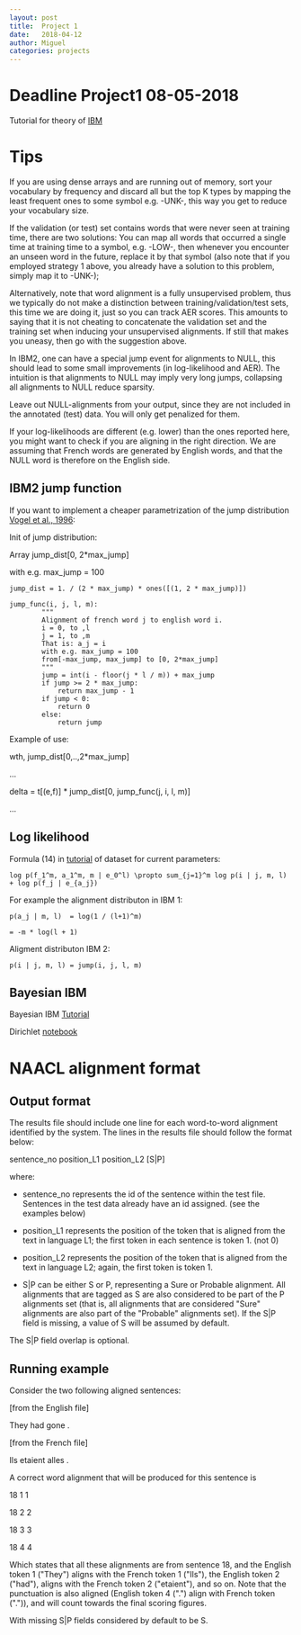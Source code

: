 ```yaml
---
layout: post
title:  Project 1
date:   2018-04-12
author: Miguel
categories: projects
---
```


# Deadline Project1 08-05-2018

Tutorial for theory of [IBM](https://uva-slpl.github.io/nlp2/resources/papers/Schulz-IBM12-Tutorial.pdf)

# Tips

If you are using dense arrays and are running out of memory, sort your vocabulary by frequency and discard all but the top K types by mapping the least frequent ones to some symbol e.g. -UNK-, this way you get to reduce your vocabulary size.

If the validation (or test) set contains words that were never seen at training time, there are two solutions:
You can map all words that occurred a single time at training time to a symbol, e.g. -LOW-, then whenever you encounter an unseen word in the future, replace it by that symbol (also note that if you employed strategy 1 above, you already have a solution to this problem, simply map it to -UNK-);

Alternatively, note that word alignment is a fully unsupervised problem, thus we typically do not make a distinction between training/validation/test sets, this time we are doing it, just so you can track AER scores. This amounts to saying that it is not cheating to concatenate the validation set and the training set when inducing your unsupervised alignments. If still that makes you uneasy, then go with the suggestion above.

In IBM2, one can have a special jump event for alignments to NULL, this should lead to some small improvements (in log-likelihood and AER). The intuition is that alignments to NULL may imply very long jumps, collapsing all alignments to NULL reduce sparsity.

Leave out NULL-alignments from your output, since they are not included in the annotated (test) data. You will only get penalized for them.

If your log-likelihoods are different (e.g. lower) than the ones reported here, you might want to check if you are aligning in the right direction. We are assuming that French words are generated by English words, and that the NULL word is therefore on the English side.

## IBM2 jump function

If you want to implement a cheaper parametrization of the jump distribution [Vogel et al., 1996](http://www.aclweb.org/anthology/C96-2141):

Init of jump distribution:

Array jump_dist[0, 2*max_jump]

with e.g. max_jump = 100

	jump_dist = 1. / (2 * max_jump) * ones([(1, 2 * max_jump)])

```
jump_func(i, j, l, m):
		"""
		Alignment of french word j to english word i. 
		i = 0, to ,l
		j = 1, to ,m
		That is: a_j = i
		with e.g. max_jump = 100
		from[-max_jump, max_jump] to [0, 2*max_jump] 
		"""
		jump = int(i - floor(j * l / m)) + max_jump 
		if jump >= 2 * max_jump:
			return max_jump - 1
		if jump < 0:
			return 0
		else:
			return jump
```     
Example of use:

wth, jump_dist[0,..,2*max_jump]

...

delta = t[(e,f)] * jump_dist[0, jump_func(j, i, l, m)]

...



## Log likelihood
Formula (14) in [tutorial](https://uva-slpl.github.io/nlp2/resources/papers/Schulz-IBM12-Tutorial.pdf) of dataset for current  parameters:

	log p(f_1^m, a_1^m, m | e_0^l) \propto sum_{j=1}^m log p(i | j, m, l) + log p(f_j | e_{a_j})

For example the alignment distributon in IBM 1:

	p(a_j | m, l)  = log(1 / (l+1)^m) 

	= -m * log(l + 1)

Aligment distributon IBM 2:

	p(i | j, m, l) = jump(i, j, l, m) 

## Bayesian IBM

Bayesian IBM [Tutorial](https://uva-slpl.github.io/nlp2/resources/papers/Schulz-BayesIBM1-tutorial.pdf)

Dirichlet [notebook](https://github.com/uva-slpl/nlp2/tree/gh-pages/resources/notebooks/Dirichlet.ipynb)

# NAACL alignment format

## Output format

The results file should include one line for each word-to-word alignment 
identified by the system. The lines in the results file should follow the 
format below:     

sentence_no position_L1 position_L2 [S|P] 

where:
- sentence_no represents the id of the sentence within the test file. 
Sentences in the test data already have an id assigned. (see the examples 
below)    

- position_L1 represents the position of the token that is aligned from 
the text in language L1; the first token in each sentence is token 1. (not 0)    

- position_L2 represents the position of the token that is aligned from the 
text in language L2; again, the first token is token 1.    

- S|P can be either S or P, representing a Sure or Probable alignment. All 
alignments that are tagged as S are also considered to be part of the P 
alignments set (that is, all alignments that are considered "Sure" alignments 
are also part of the "Probable" alignments set). If the S|P field is missing, 
a value of S will be assumed by default.

The S|P field overlap is optional. 

## Running example

Consider the two following aligned sentences:

[from the English file]

They had gone . 

[from the French file]

Ils etaient alles .

A correct word alignment that will be produced for this sentence is

18 1 1

18 2 2 

18 3 3

18 4 4

Which states that all these alignments are from sentence 18, and the English 
token 1 ("They") aligns with the French token 1 ("Ils"), the English token 2 
("had"), aligns with the French token 2 ("etaient"), and so on. Note that the 
punctuation is also aligned (English token 4 (".") align with French token 
(".")), and will count towards the final scoring figures. 

With missing S|P fields considered by default to be S. 




